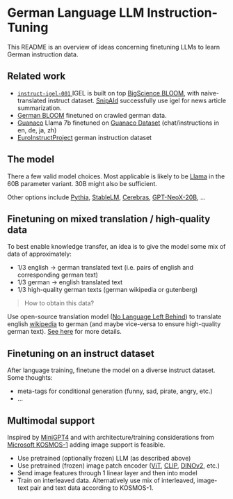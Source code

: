 # German Language LLM Instruction-Tuning

This README is an overview of ideas concerning finetuning LLMs to learn German instruction data.

## Related work
- [`instruct-igel-001` ](https://huggingface.co/philschmid/instruct-igel-001) IGEL is built on top [BigScience BLOOM](https://bigscience.huggingface.co/blog/bloom), with naive-translated instruct dataset. [SnipAId](https://www.snipaid.tech) successfully use igel for news article summarization.
- [German BLOOM](https://huggingface.co/malteos/bloom-6b4-clp-german) finetuned on crawled german data.
- [Guanaco](https://huggingface.co/JosephusCheung/Guanaco) Llama 7b finetuned on [Guanaco Dataset](https://huggingface.co/datasets/JosephusCheung/GuanacoDataset) (chat/instructions in en, de, ja, zh)
- [EuroInstructProject](https://github.com/LEL-A/EuroInstructProject) german instruction dataset


## The model
There a few valid model choices. Most applicable is likely to be [Llama](https://github.com/facebookresearch/llama)
in the 60B parameter variant. 30B might also be sufficient.

Other options include [Pythia](https://github.com/EleutherAI/pythia), [StableLM](https://github.com/Stability-AI/StableLM), [Cerebras](https://www.cerebras.net), [GPT-NeoX-20B](https://github.com/EleutherAI/gpt-neox), ...

## Finetuning on mixed translation / high-quality data
To best enable knowledge transfer, an idea is to give the model some mix of data of approximately:
- 1/3 english -> german translated text (i.e. pairs of english and corresponding german text)
- 1/3 german -> english translated text
- 1/3 high-quality german texts (german wikipedia or gutenberg)

> How to obtain this data?

Use open-source translation model ([No Language Left Behind](https://github.com/facebookresearch/fairseq/tree/nllb/)) to translate english [wikipedia](https://huggingface.co/datasets/wikipedia) to german (and maybe vice-versa to ensure high-quality german text). [See here](./wikipedia_translation.md) for more details.

## Finetuning on an instruct dataset

After language training, finetune the model on a diverse instruct dataset. Some thoughts:
- meta-tags for conditional generation (funny, sad, pirate, angry, etc.)
- ...

## Multimodal support
Inspired by [MiniGPT4](https://github.com/Vision-CAIR/MiniGPT-4) and with architecture/training considerations from [Microsoft KOSMOS-1](https://arxiv.org/abs/2302.14045) adding image support is feasible. 
- Use pretrained (optionally frozen) LLM (as described above)
- Use pretrained (frozen) image patch encoder ([ViT](https://github.com/google-research/vision_transformer), [CLIP](https://github.com/mlfoundations/open_clip), [DINOv2](https://github.com/facebookresearch/dinov2), etc.)
- Send image features through 1 linear layer and then into model
- Train on interleaved data. Alternatively use mix of interleaved, image-text pair and text data according to KOSMOS-1.

